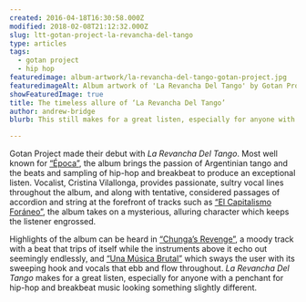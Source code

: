 ```yaml
---
created: 2016-04-18T16:30:58.000Z
modified: 2018-02-08T21:12:32.000Z
slug: ltt-gotan-project-la-revancha-del-tango
type: articles
tags:
  - gotan project
  - hip hop
featuredimage: album-artwork/la-revancha-del-tango-gotan-project.jpg
featuredimageAlt: Album artwork of 'La Revancha Del Tango' by Gotan Project
showFeaturedImage: true
title: The timeless allure of ‘La Revancha Del Tango’
author: andrew-bridge
blurb: This still makes for a great listen, especially for anyone with a penchant for hip-hop and breakbeat music looking something slightly different.

---
```


Gotan Project made their debut with *La Revancha Del Tango*. Most well known for [“Época”](https://www.youtube.com/watch?v=Jc7Lt5FLRiA), the album brings the passion of Argentinian tango and the beats and sampling of hip-hop and breakbeat to produce an exceptional listen. Vocalist, Cristina Vilallonga, provides passionate, sultry vocal lines throughout the album, and along with tentative, considered passages of accordion and string at the forefront of tracks such as [“El Capitalismo Foráneo”](https://www.youtube.com/watch?v=zMFmk_eSBY0), the album takes on a mysterious, alluring character which keeps the listener engrossed.

Highlights of the album can be heard in [“Chunga’s Revenge”](https://www.youtube.com/watch?v=iPTWbcijFnE), a moody track with a beat that trips of itself while the instruments above it echo out seemingly endlessly, and [“Una Música Brutal”](https://www.youtube.com/watch?v=TVQbyRZ_euQ) which sways the user with its sweeping hook and vocals that ebb and flow throughout. *La Revancha Del Tango* makes for a great listen, especially for anyone with a penchant for hip-hop and breakbeat music looking something slightly different.